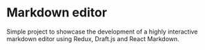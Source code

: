 # Markdown editor

Simple project to showcase the development of a highly interactive markdown
editor using Redux, Draft.js and React Markdown.
